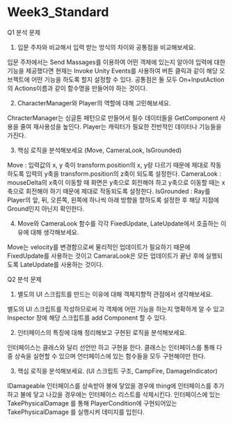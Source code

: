 # Week3_Standard
 
Q1 분석 문제

1. 입문 주차와 비교해서 입력 받는 방식의 차이와 공통점을 비교해보세요.

입문 주차에서는 Send Massages를 이용하여 어떤 객체에 있는지 알아야 입력에 대한 기능을 제공했다면
현재는 Invoke Unity Events를 사용하여 버튼 클릭과 같이 해당 오브젝트에 어떤 기능을 하도록 할지 설정할 수 있다.
공통점은 둘 모두 On+InputAction의 Actions이름과 같이 함수명을 만들어야 하는 것이다.


2. CharacterManager와 Player의 역할에 대해 고민해보세요.

ChracterManager는 싱글톤 패턴으로 만들어서 필수 데이터들을 GetComponent 사용을 줄여 재사용성을 높인다.
Player는 캐릭터가 필요한 전반적인 데이터나 기능들을 가진다.


3. 핵심 로직을 분석해보세요 (Move, CameraLook, IsGrounded)

Move : 입력값의 x, y 축이 transform.position의 x, y랑 다르기 때문에 제대로 작동하도록 입력의 y축을 transform.position의 z축이 되도록 설정한다.
CameraLook : mouseDelta의 x축이 이동할 때 화면은 y축으로 회전해야 하고 y축으로 이동할 때는 x축으로 회전해야 하기 때문에 제대로 작동되도록 설정한다.
IsGrounded : Ray를 Player의 앞, 뒤, 오른쪽, 왼쪽에 하나씩 아래 방향을 향하도록 설정한 후 해당 지점에 Ground인지 아닌지 확인한다.


4. Move와 CameraLook 함수를 각각 FixedUpdate, LateUpdate에서 호출하는 이유에 대해 생각해보세요.

Move는 velocity를 변경함으로써 물리적인 업데이트가 필요하기 때문에 FixedUpdate를 사용하는 것이고
CamaraLook은 모든 업데이트가 끝난 후에 실행되도록 LateUpdate를 사용하는 것이다.


Q2 분석 문제

1. 별도의 UI 스크립트를 만드는 이유에 대해 객체지향적 관점에서 생각해보세요.

별도의 UI 스크립트를 작성하므로써 각 객체에 어떤 기능을 하는지 명확하게 알 수 있고 Inspector 창에 해당 스크립트를 add Component 할 수 있다.


2. 인터페이스의 특징에 대해 정리해보고 구현된 로직을 분석해보세요.

인터페이스는 클래스와 달리 선언만 하고 구현을 한다.
클래스는 인터페이스를 통해 다중 상속을 실현할 수 있으며 언터페이스에 있는 함수들을 모두 구현해야만 한다.

3. 핵심 로직을 분석해보세요. (UI 스크립트 구조, CampFire, DamageIndicator)

IDamageable 인터페이스를 상속받아 불에 닿았을 경우에 thing에 인터페이스를 추가하고 불에 닿고 나갔을 경우에는 인터페이스 리스트를 삭제시킨다.
인터페이스에 있는 TakePhysicalDamage 를 통해 PlayerCondition에 구현되어있는 TakePhysicalDamage 를 실행시켜 데미지를 입힌다.


